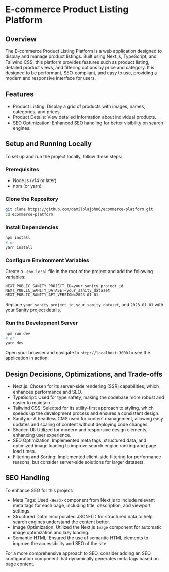 # E-commerce Product Listing Platform

## Overview

The E-commerce Product Listing Platform is a web application designed to display and manage product listings. Built using Next.js, TypeScript, and Tailwind CSS, this platform provides features such as product listing, detailed product views, and filtering options by price and category. It is designed to be performant, SEO-compliant, and easy to use, providing a modern and responsive interface for users.

## Features

- Product Listing: Display a grid of products with images, names, categories, and prices.
- Product Details: View detailed information about individual products.
- SEO Optimization: Enhanced SEO handling for better visibility on search engines.

## Setup and Running Locally

To set up and run the project locally, follow these steps:

### Prerequisites

- Node.js (v14 or later)
- npm (or yarn)

### Clone the Repository

```bash
git clone https://github.com/damilolajohn6/ecommerce-platform.git
cd ecommerce-platform
```

### Install Dependencies

```bash
npm install
# or
yarn install
```

### Configure Environment Variables

Create a `.env.local` file in the root of the project and add the following variables:

```
NEXT_PUBLIC_SANITY_PROJECT_ID=your_sanity_project_id
NEXT_PUBLIC_SANITY_DATASET=your_sanity_dataset
NEXT_PUBLIC_SANITY_API_VERSION=2023-01-01
```

Replace `your_sanity_project_id`, `your_sanity_dataset`, and `2023-01-01` with your Sanity project details.

### Run the Development Server

```bash
npm run dev
# or
yarn dev
```

Open your browser and navigate to `http://localhost:3000` to see the application in action.

## Design Decisions, Optimizations, and Trade-offs

- Next.js: Chosen for its server-side rendering (SSR) capabilities, which enhances performance and SEO.
- TypeScript: Used for type safety, making the codebase more robust and easier to maintain.
- Tailwind CSS: Selected for its utility-first approach to styling, which speeds up the development process and ensures a consistent design.
- Sanity.io: A headless CMS used for content management, allowing easy updates and scaling of content without deploying code changes.
- Shadcn UI: Utilized for modern and responsive design elements, enhancing user experience.
- SEO Optimization: Implemented meta tags, structured data, and optimized image loading to improve search engine ranking and page load times.
- Filtering and Sorting: Implemented client-side filtering for performance reasons, but consider server-side solutions for larger datasets.

## SEO Handling

To enhance SEO for this project:

- Meta Tags: Used `<Head>` component from Next.js to include relevant meta tags for each page, including title, description, and viewport settings.
- Structured Data: Incorporated JSON-LD for structured data to help search engines understand the content better.
- Image Optimization: Utilized the Next.js `Image` component for automatic image optimization and lazy loading.
- Semantic HTML: Ensured the use of semantic HTML elements to improve the accessibility and SEO of the site.

For a more comprehensive approach to SEO, consider adding an SEO configuration component that dynamically generates meta tags based on page content.
